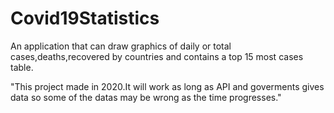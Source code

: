 # Covid19Statistics

An application that can draw graphics of daily or total cases,deaths,recovered by countries and contains a top 15 most cases table.

"This project made in 2020.It will work as long as API and goverments gives data so some of the datas may be wrong as the time progresses."

